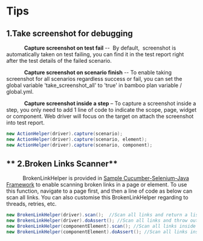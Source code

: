 # Tips

## **1.Take screenshot for debugging**

            **Capture screenshot on test fail** --  By default, 
screenshot is automatically taken on test failing, you can find it in
the test report right after the test details of the failed scenario.

            **Capture screenshot on scenario finish** -- To enable
taking screenshot for all scenarios regardless success or fail, you can
set the global variable 'take\_screenshot\_all' to 'true' in bamboo plan
variable / global.yml.

            **Capture screenshot inside a step** – To capture a
screenshot inside a step, you only need to add 1 line of code to
indicate the scope, page, widget or component. Web driver will focus on
the target on attach the screenshot into test report.

``` java
new ActionHelper(driver).capture(scenario);
new ActionHelper(driver).capture(scenario, element);
new ActionHelper(driver).capture(scenario, component);
```

## ** 2.Broken Links Scanner**

           BrokenLinkHelper is provided in [Sample
Cucumber-Selenium-Java
Framework](Sample_Cucumber-Selenium-Java_Framework) to enable scanning
broken links in a page or element. To use this function, navigate to a
page first, and then a line of code as below can scan all links. You can
also customise this BrokenLinkHelper regarding to threads, retries,
etc. 

``` java
new BrokenLinkHelper(driver).scan();  //Scan all links and return a list of broken links
new BrokenLinkHelper(driver).doAssert(); //Scan all links and throw out exception if any broken link found.
new BrokenLinkHelper(componentElement).scan(); //Scan all links inside an element and return a list of broken links
new BrokenLinkHelper(componentElement).doAssert(); //Scan all links inside an element and throw out exception if any broken link found.
```
